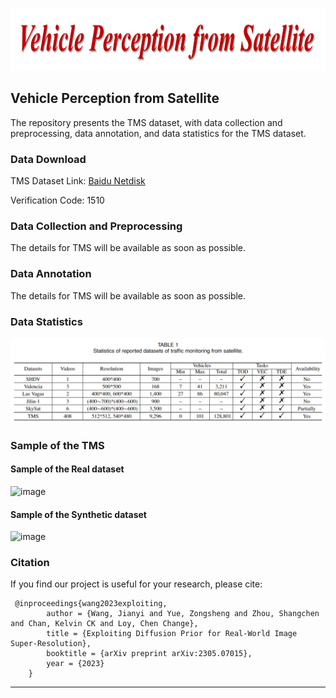 
<p align="center">
  <img src="https://github.com/Chenxi1510/Remote-sensing-Image-Compression/blob/main/Image/TPAMI.png" height=100>
</p>




## Vehicle Perception from Satellite


The repository presents the TMS dataset, with data collection and preprocessing, data annotation, and data statistics for the TMS dataset.


### Data Download  
 
 TMS Dataset Link: [Baidu Netdisk](https://pan.baidu.com/s/1zV4q6brBDb8a1ypgy2uLNw)


Verification Code: 1510 

### Data Collection and Preprocessing
The details for TMS will be available as soon as possible.

### Data Annotation
The details for TMS will be available as soon as possible.

 
### Data Statistics

![image](https://github.com/Chenxi1510/Remote-sensing-Image-Compression/blob/main/Image/tmfs.png)

### Sample of the TMS

#### Sample of the Real dataset
  
![image](https://github.com/Chenxi1510/Remote-sensing-Image-Compression/blob/main/Image/Real.png)


#### Sample of the Synthetic dataset

![image](https://github.com/Chenxi1510/Remote-sensing-Image-Compression/blob/main/Image/Synthetic.png)




### Citation

If you find our project is useful for your research, please cite:
```
 @inproceedings{wang2023exploiting,
        author = {Wang, Jianyi and Yue, Zongsheng and Zhou, Shangchen and Chan, Kelvin CK and Loy, Chen Change},
        title = {Exploiting Diffusion Prior for Real-World Image Super-Resolution},
        booktitle = {arXiv preprint arXiv:2305.07015},
        year = {2023}
    }
```
---
<script type="text/javascript" id="clstr_globe" src="//clustrmaps.com/globe.js?d=M73LRR9yV1e9jPW6i9Wu4I78dJwcyGM2j8o7o6wMotQ"></script>





